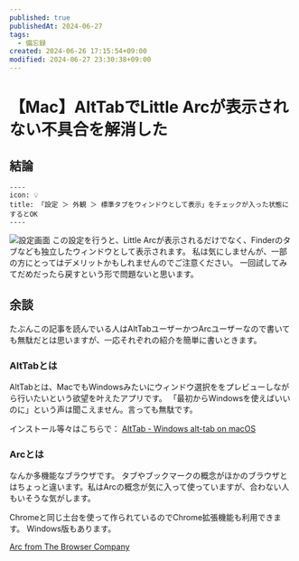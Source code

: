 ```yaml
---
published: true
publishedAt: 2024-06-27
tags:
  - 備忘録
created: 2024-06-26 17:15:54+09:00
modified: 2024-06-27 23:30:38+09:00
---
```


# 【Mac】AltTabでLittle Arcが表示されない不具合を解消した

## 結論

```callout
----
icon: 💡
title: 「設定 ＞ 外観 ＞ 標準タブをウィンドウとして表示」をチェックが入った状態にするとOK
----
```

![設定画面](alt-tab_config.png)
この設定を行うと、Little Arcが表示されるだけでなく、Finderのタブなども独立したウィンドウとして表示されます。
私は気にしませんが、一部の方にとってはデメリットかもしれませんのでご注意ください。
一回試してみてだめだったら戻すという形で問題ないと思います。

## 余談

たぶんこの記事を読んでいる人はAltTabユーザーかつArcユーザーなので書いても無駄だとは思いますが、一応それぞれの紹介を簡単に書いときます。

### AltTabとは

AltTabとは、MacでもWindowsみたいにウィンドウ選択ををプレビューしながら行いたいという欲望を叶えたアプリです。
「最初からWindowsを使えばいいのに」という声は聞こえません。言っても無駄です。

インストール等々はこちらで： [AltTab - Windows alt-tab on macOS](https://alt-tab-macos.netlify.app/)

### Arcとは

なんか多機能なブラウザです。
タブやブックマークの概念がほかのブラウザとはちょっと違います。私はArcの概念が気に入って使っていますが、合わない人もいそうな気がします。

Chromeと同じ土台を使って作られているのでChrome拡張機能も利用できます。
Windows版もあります。

[Arc from The Browser Company](https://arc.net/)

